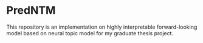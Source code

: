 # PredNTM
This repository is an implementation on highly interpretable forward-looking model based on neural topic model for my graduate thesis project.
